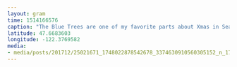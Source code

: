 ```yaml
---
layout: gram
time: 1514166576
caption: "The Blue Trees are one of my favorite parts about Xmas in Seattle. #nofilter"
latitude: 47.6683603
longitude: -122.3769582
media:
- media/posts/201712/25021671_1748022878542678_3374630910560305152_n_17897684479084258.jpg
---
```

